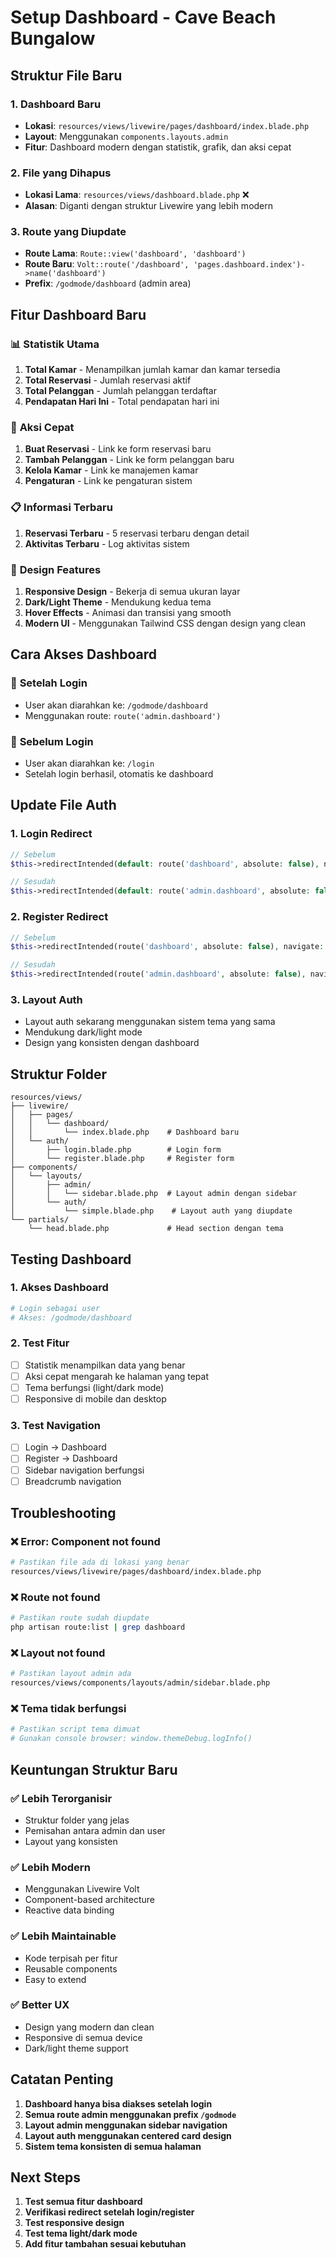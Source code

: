 # Setup Dashboard - Cave Beach Bungalow

## Struktur File Baru

### 1. Dashboard Baru

-   **Lokasi**: `resources/views/livewire/pages/dashboard/index.blade.php`
-   **Layout**: Menggunakan `components.layouts.admin`
-   **Fitur**: Dashboard modern dengan statistik, grafik, dan aksi cepat

### 2. File yang Dihapus

-   **Lokasi Lama**: `resources/views/dashboard.blade.php` ❌
-   **Alasan**: Diganti dengan struktur Livewire yang lebih modern

### 3. Route yang Diupdate

-   **Route Lama**: `Route::view('dashboard', 'dashboard')`
-   **Route Baru**: `Volt::route('/dashboard', 'pages.dashboard.index')->name('dashboard')`
-   **Prefix**: `/godmode/dashboard` (admin area)

## Fitur Dashboard Baru

### 📊 **Statistik Utama**

1. **Total Kamar** - Menampilkan jumlah kamar dan kamar tersedia
2. **Total Reservasi** - Jumlah reservasi aktif
3. **Total Pelanggan** - Jumlah pelanggan terdaftar
4. **Pendapatan Hari Ini** - Total pendapatan hari ini

### 🎯 **Aksi Cepat**

1. **Buat Reservasi** - Link ke form reservasi baru
2. **Tambah Pelanggan** - Link ke form pelanggan baru
3. **Kelola Kamar** - Link ke manajemen kamar
4. **Pengaturan** - Link ke pengaturan sistem

### 📋 **Informasi Terbaru**

1. **Reservasi Terbaru** - 5 reservasi terbaru dengan detail
2. **Aktivitas Terbaru** - Log aktivitas sistem

### 🎨 **Design Features**

1. **Responsive Design** - Bekerja di semua ukuran layar
2. **Dark/Light Theme** - Mendukung kedua tema
3. **Hover Effects** - Animasi dan transisi yang smooth
4. **Modern UI** - Menggunakan Tailwind CSS dengan design yang clean

## Cara Akses Dashboard

### 🔐 **Setelah Login**

-   User akan diarahkan ke: `/godmode/dashboard`
-   Menggunakan route: `route('admin.dashboard')`

### 🚫 **Sebelum Login**

-   User akan diarahkan ke: `/login`
-   Setelah login berhasil, otomatis ke dashboard

## Update File Auth

### 1. **Login Redirect**

```php
// Sebelum
$this->redirectIntended(default: route('dashboard', absolute: false), navigate: true);

// Sesudah
$this->redirectIntended(default: route('admin.dashboard', absolute: false), navigate: true);
```

### 2. **Register Redirect**

```php
// Sebelum
$this->redirectIntended(route('dashboard', absolute: false), navigate: true);

// Sesudah
$this->redirectIntended(route('admin.dashboard', absolute: false), navigate: true);
```

### 3. **Layout Auth**

-   Layout auth sekarang menggunakan sistem tema yang sama
-   Mendukung dark/light mode
-   Design yang konsisten dengan dashboard

## Struktur Folder

```
resources/views/
├── livewire/
│   ├── pages/
│   │   └── dashboard/
│   │       └── index.blade.php    # Dashboard baru
│   └── auth/
│       ├── login.blade.php        # Login form
│       └── register.blade.php     # Register form
├── components/
│   └── layouts/
│       ├── admin/
│       │   └── sidebar.blade.php  # Layout admin dengan sidebar
│       └── auth/
│           └── simple.blade.php    # Layout auth yang diupdate
└── partials/
    └── head.blade.php             # Head section dengan tema
```

## Testing Dashboard

### 1. **Akses Dashboard**

```bash
# Login sebagai user
# Akses: /godmode/dashboard
```

### 2. **Test Fitur**

-   [ ] Statistik menampilkan data yang benar
-   [ ] Aksi cepat mengarah ke halaman yang tepat
-   [ ] Tema berfungsi (light/dark mode)
-   [ ] Responsive di mobile dan desktop

### 3. **Test Navigation**

-   [ ] Login → Dashboard
-   [ ] Register → Dashboard
-   [ ] Sidebar navigation berfungsi
-   [ ] Breadcrumb navigation

## Troubleshooting

### ❌ **Error: Component not found**

```bash
# Pastikan file ada di lokasi yang benar
resources/views/livewire/pages/dashboard/index.blade.php
```

### ❌ **Route not found**

```bash
# Pastikan route sudah diupdate
php artisan route:list | grep dashboard
```

### ❌ **Layout not found**

```bash
# Pastikan layout admin ada
resources/views/components/layouts/admin/sidebar.blade.php
```

### ❌ **Tema tidak berfungsi**

```bash
# Pastikan script tema dimuat
# Gunakan console browser: window.themeDebug.logInfo()
```

## Keuntungan Struktur Baru

### ✅ **Lebih Terorganisir**

-   Struktur folder yang jelas
-   Pemisahan antara admin dan user
-   Layout yang konsisten

### ✅ **Lebih Modern**

-   Menggunakan Livewire Volt
-   Component-based architecture
-   Reactive data binding

### ✅ **Lebih Maintainable**

-   Kode terpisah per fitur
-   Reusable components
-   Easy to extend

### ✅ **Better UX**

-   Design yang modern dan clean
-   Responsive di semua device
-   Dark/light theme support

## Catatan Penting

1. **Dashboard hanya bisa diakses setelah login**
2. **Semua route admin menggunakan prefix `/godmode`**
3. **Layout admin menggunakan sidebar navigation**
4. **Layout auth menggunakan centered card design**
5. **Sistem tema konsisten di semua halaman**

## Next Steps

1. **Test semua fitur dashboard**
2. **Verifikasi redirect setelah login/register**
3. **Test responsive design**
4. **Test tema light/dark mode**
5. **Add fitur tambahan sesuai kebutuhan**
